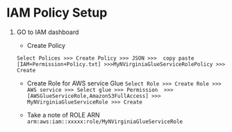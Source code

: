 
# IAM Policy Setup 

1. GO to IAM dashboard
   
     -  Create Policy 
     
     ```
     Select Polices >>> Create Policy >>> JSON >>>  copy paste [IAM+Permission+Policy.txt] >>>MyNVirginiaGlueServiceRolePolicy >>> Create
     ```
   
     -  Create Role for AWS service Glue 
          ` Select Role >>> Create Role >>> AWS service >>> Select glue >>> Permission  >>> [AWSGlueServiceRole,AmazonS3FullAccess] >>> MyNVirginiaGlueServiceRole >>> Create `
          
     - Take a note of ROLE ARN 
         ` arm:aws:iam::xxxxx:role/MyNVirginiaGlueServiceRole `


